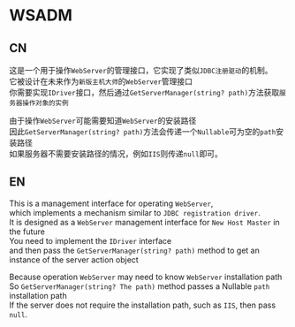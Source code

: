 # WSADM

## CN
这是一个用于操作`WebServer`的管理接口，它实现了类似`JDBC注册驱动`的机制。  
它被设计在未来作为`新版主机大师`的`WebServer`管理接口  
你需要实现`IDriver`接口，然后通过`GetServerManager(string? path)`方法获取`服务器操作对象的实例`  

由于操作`WebServer`可能需要知道`WebServer`的安装路径  
因此`GetServerManager(string? path)`方法会传递一个`Nullable`可为空的`path`安装路径  
如果服务器不需要安装路径的情况，例如`IIS`则传递`null`即可。

## EN

This is a management interface for operating `WebServer`,  
which implements a mechanism similar to `JDBC registration driver`.  
It is designed as a `WebServer` management interface for `New Host Master` in the future  
You need to implement the `IDriver` interface  
and then pass the `GetServerManager(string? path)` method to get an instance of the server action object

Because operation `WebServer` may need to know `WebServer` installation path  
So `GetServerManager(string? The path)` method passes a Nullable `path` installation path  
If the server does not require the installation path, such as `IIS`, then pass `null`.